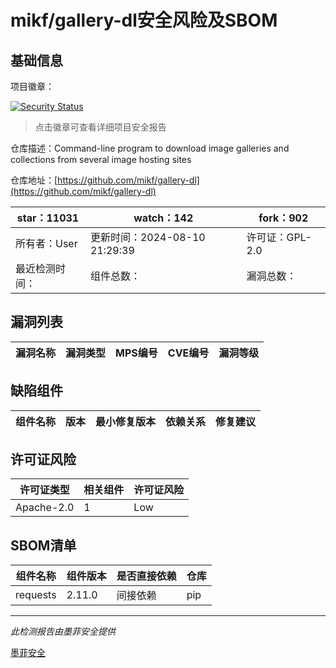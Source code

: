 # mikf/gallery-dl安全风险及SBOM

## 基础信息

项目徽章：

[![Security Status](https://www.murphysec.com/platform3/v31/badge/1822705421986852864.svg)](https://www.murphysec.com/console/report/1784654577943719936/1822705421986852864)

> 点击徽章可查看详细项目安全报告

仓库描述：Command-line program to download image galleries and collections from several image hosting sites

仓库地址：[https://github.com/mikf/gallery-dl](https://github.com/mikf/gallery-dl)

| star：11031 | watch：142 | fork：902 |
| ----------- | -------------- | ------------ |
| 所有者：User | 更新时间：2024-08-10 21:29:39 | 许可证：GPL-2.0 |
| 最近检测时间： | 组件总数： | 漏洞总数： |




## 漏洞列表

| 漏洞名称 | 漏洞类型 | MPS编号 | CVE编号 | 漏洞等级 |
| ------- | ------ | ------- | ------ | ----- |





## 缺陷组件

| 组件名称 | 版本 | 最小修复版本 | 依赖关系 | 修复建议 |
| -------- | ---- | ------------ | -------- | -------- |





## 许可证风险

| 许可证类型 | 相关组件 | 许可证风险 |
| ---------- | -------- | ---------- |
|Apache-2.0|1|Low|




## SBOM清单

| 组件名称 | 组件版本 | 是否直接依赖 | 仓库 |
| -------- | -------- | ------------ | ---- |
|requests|2.11.0|间接依赖|pip|


------

*此检测报告由墨菲安全提供*

[墨菲安全](www.murphysec.com)